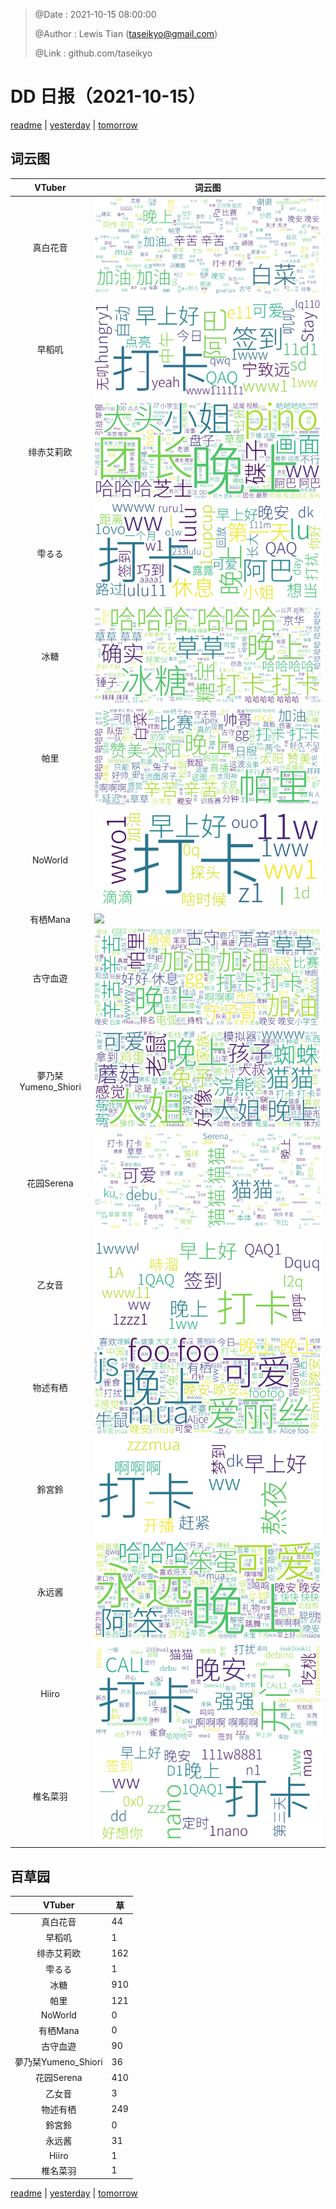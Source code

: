 > @Date    : 2021-10-15 08:00:00
>
> @Author  : Lewis Tian (taseikyo@gmail.com)
>
> @Link    : github.com/taseikyo

# DD 日报（2021-10-15）

[readme](../README.md) | [yesterday](2021-10-14.md) | [tomorrow](2021-10-16.md)

## 词云图

|VTuber|词云图|
|:-:|-|
|真白花音|![](../../images/daily/21402309_2021-10-15_purge_wordcloud.png)|
|早稻叽|![](../../images/daily/41682_2021-10-15_purge_wordcloud.png)|
|绯赤艾莉欧|![](../../images/daily/21396545_2021-10-15_purge_wordcloud.png)|
|雫るる|![](../../images/daily/21013446_2021-10-15_purge_wordcloud.png)|
|冰糖|![](../../images/daily/876396_2021-10-15_purge_wordcloud.png)|
|帕里|![](../../images/daily/4895312_2021-10-15_purge_wordcloud.png)|
|NoWorld|![](../../images/daily/21448649_2021-10-15_purge_wordcloud.png)|
|有栖Mana|![](../../images/daily/6542258_2021-10-15_purge_wordcloud.png)|
|古守血遊|![](../../images/daily/8725120_2021-10-15_purge_wordcloud.png)|
|夢乃栞Yumeno_Shiori|![](../../images/daily/14052636_2021-10-15_purge_wordcloud.png)|
|花园Serena|![](../../images/daily/14327465_2021-10-15_purge_wordcloud.png)|
|乙女音|![](../../images/daily/21320551_2021-10-15_purge_wordcloud.png)|
|物述有栖|![](../../images/daily/21449083_2021-10-15_purge_wordcloud.png)|
|鈴宮鈴|![](../../images/daily/21685677_2021-10-15_purge_wordcloud.png)|
|永远酱|![](../../images/daily/21701071_2021-10-15_purge_wordcloud.png)|
|Hiiro|![](../../images/daily/21919321_2021-10-15_purge_wordcloud.png)|
|椎名菜羽|![](../../images/daily/22347054_2021-10-15_purge_wordcloud.png)|

## 百草园

|VTuber|草|
|:-:|-|
|真白花音|44|
|早稻叽|1|
|绯赤艾莉欧|162|
|雫るる|1|
|冰糖|910|
|帕里|121|
|NoWorld|0|
|有栖Mana|0|
|古守血遊|90|
|夢乃栞Yumeno_Shiori|36|
|花园Serena|410|
|乙女音|3|
|物述有栖|249|
|鈴宮鈴|0|
|永远酱|31|
|Hiiro|1|
|椎名菜羽|1|

[readme](../README.md) | [yesterday](2021-10-14.md) | [tomorrow](2021-10-16.md)
